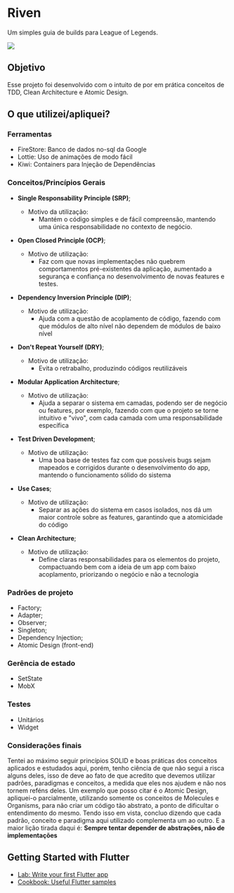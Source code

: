 # Riven

Um simples guia de builds para League of Legends.

<img src="assets/preview.gif">

## Objetivo

Esse projeto foi desenvolvido com o intuito de por em prática conceitos de TDD, Clean Architecture e Atomic Design.

## O que utilizei/apliquei?

### Ferramentas
- FireStore: Banco de dados no-sql da Google
- Lottie: Uso de animações de modo fácil
- Kiwi: Containers para Injeção de Dependências

### Conceitos/Princípios Gerais
- <strong>Single Responsability Principle (SRP)</strong>;
    - Motivo da utilização: 
        - Mantém o código simples e de fácil compreensão, mantendo uma única responsabilidade no contexto de negócio.

- <strong>Open Closed Principle (OCP)</strong>;
    - Motivo de utilização:
        - Faz com que novas implementações não quebrem comportamentos pré-existentes da aplicação, aumentado a segurança e confiança no desenvolvimento de novas features e testes.
        
- <strong>Dependency Inversion Principle (DIP)</strong>;
    - Motivo de utilização:
        - Ajuda com a questão de acoplamento de código, fazendo com que módulos de alto nível não dependem de módulos de baixo nível
- <strong>Don't Repeat Yourself (DRY)</strong>;
    - Motivo de utilização:
        - Evita o retrabalho, produzindo códigos reutilizáveis
- <strong>Modular Application Architecture</strong>;
    - Motivo de utilização:
        - Ajuda a separar o sistema em camadas, podendo ser de negócio ou features, por exemplo, fazendo com que o projeto se torne intuitivo e "vivo", com cada camada com uma responsabilidade específica
- <strong>Test Driven Development</strong>;
    - Motivo de utilização:
        - Uma boa base de testes faz com que possíveis bugs sejam mapeados e corrigidos durante o desenvolvimento do app, mantendo o funcionamento sólido do sistema
- <strong>Use Cases</strong>;
    - Motivo de utilização:
        - Separar as ações do sistema em casos isolados, nos dá um maior controle sobre as features, garantindo que a atomicidade do código
- <strong>Clean Architecture</strong>;
    - Motivo de utilização:
        - Define claras responsabilidades para os elementos do projeto, compactuando bem com a ideia de um app com baixo acoplamento, priorizando o negócio e não a tecnologia

### Padrões de projeto
- Factory;
- Adapter;
- Observer;
- Singleton;
- Dependency Injection;
- Atomic Design (front-end)

### Gerência de estado
- SetState
- MobX

### Testes
- Unitários
- Widget

### Considerações finais
Tentei ao máximo seguir princípios SOLID e boas práticas dos conceitos aplicados e estudados aqui, porém, tenho ciência de que não segui a risca alguns deles, isso de deve ao fato de que acredito que devemos utilizar padrões, paradigmas e conceitos, a medida que eles nos ajudem e não nos tornem reféns deles. Um exemplo que posso citar é o Atomic Design, apliquei-o parcialmente, utilizando somente os conceitos de Molecules e Organisms, para não criar um código tão abstrato, a ponto de dificultar o entendimento do mesmo. Tendo isso em vista, concluo dizendo que cada padrão, conceito e paradigma aqui utilizado complementa um ao outro. E a maior lição tirada daqui é: <strong> Sempre tentar depender de abstrações, não de implementações</strong> 


## Getting Started with Flutter

- [Lab: Write your first Flutter app](https://flutter.dev/docs/get-started/codelab)
- [Cookbook: Useful Flutter samples](https://flutter.dev/docs/cookbook)